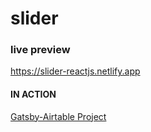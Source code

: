 # slider

### live preview

https://slider-reactjs.netlify.app

#### IN ACTION

[Gatsby-Airtable Project](https://gatsby-airtable-design-project.netlify.app/)
